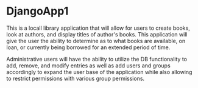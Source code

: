 # DjangoApp1
This is a locall library application that will allow for users to create books, look at authors, and display titles of author's books. This application will give the user the ability to determine as to what books are available, on loan, or currently being borrowed for an extended period of time.

Administrative users will have the ability to utilize the DB functionality to add, remove, and modify entries as well as add users and groups accordingly to expand the user base of the application while also allowing to restrict permissions with various group permissions.
